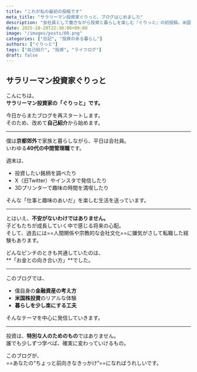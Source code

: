 ```yaml
---
title: "これが私の最初の投稿です"
meta_title: "サラリーマン投資家ぐりっと、ブログはじめました"
description: "会社員として働きながら投資と暮らしを楽しむ『ぐりっと』の初投稿。米国株や資産形成のリアル、そして“ちょっと楽しく生きる”ための考え方を発信していきます。"
date: 2025-10-28T22:30:00+09:00
image: "/images/posts/08.png"
categories: ["日記", "投資のある暮らし"]
authors: ["ぐりっと"]
tags: ["自己紹介", "投資", "ライフログ"]
draft: false
---
```


## サラリーマン投資家ぐりっと

こんにちは。  
**サラリーマン投資家の「ぐりっと」です。**

今日からまたブログを再スタートします。  
そのため、改めて**自己紹介**から始めます。

---

僕は**京都郊外**で家族と暮らしながら、平日は会社員。  
いわゆる**40代の中間管理職**です。  

週末は、  
- 投資したい銘柄を調べたり  
- X（旧Twitter）やインスタで発信したり  
- 3Dプリンターで趣味の時間を満喫したり  

そんな「仕事と趣味のあいだ」を楽しむ生活を送っています。

---

とはいえ、**不安がないわけではありません。**  
子どもたちが成長していく中で感じる将来の心配。  
そして、過去には==人間関係や宗教的な会社文化==に嫌気がさして転職した経験もあります。

どんなピンチのときも共通していたのは、  
**「お金との向き合い方」**でした。

---

このブログでは、  
- 僕自身の**金融資産の考え方**  
- **米国株投資**のリアルな体験  
- **暮らしを少し楽にする工夫**  

そんなテーマを中心に発信していきます。

---

投資は、**特別な人のためのもの**ではありません。  
誰でも少しずつ学べば、確実に変わっていけるもの。

このブログが、  
==あなたの“ちょっと前向きなきっかけ”==になればうれしいです。
